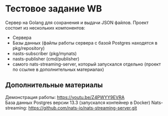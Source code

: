 # Тестовое задание WB
Сервер на Golang для сохранения и выдачи JSON файлов. 
Проект состоит из нескольких компонентов: 
- Сервера
- Базы данных (файлы работы сервера с базой Postgres находятся в pkg/repository)
- nasts-subscriber (pkg/mynats)
- nasts-publisher (cmd/publisher)
- самого nats-streaming-server, который запускался отдельно (проект по ссылке в дополнительных материалах)
## Дополнительные материалы
Демонстрация работы: https://youtu.be/Z4PWYY9EVRA  
База данных Postgres версии 13.3 (запускался контейнер в Docker)
Nats-streaming: https://github.com/nats-io/nats-streaming-server.git  
